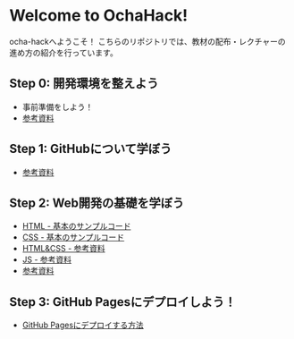 # Welcome to OchaHack!

ocha-hackへようこそ！
こちらのリポジトリでは、教材の配布・レクチャーの進め方の紹介を行っています。

## Step 0: 開発環境を整えよう

 - 事前準備をしよう！
 - [参考資料](https://docs.google.com/document/d/1_HoxrdDfJfujsY1AZVFLEAe30pUnOnhqsDFy7yH103E/edit?usp=sharing)

## Step 1: GitHubについて学ぼう

 - [参考資料](https://drive.google.com/drive/folders/15dWBDJGkc0U4wQy00PPzLNgSDtTK3E9P)

## Step 2: Web開発の基礎を学ぼう

 - [HTML - 基本のサンプルコード](https://github.com/WomensCommunity/Tutorial_of_ochahack/blob/main/index.html)
 - [CSS - 基本のサンプルコード](https://github.com/WomensCommunity/Tutorial_of_ochahack/blob/main/style.css)
 - [HTML&CSS - 参考資料](https://docs.google.com/document/d/1L3zZG_ozfBFJosnrp8eKPyV7hSlwssJLdyGXiIPkXVE/edit#)
 - [JS - 参考資料](https://docs.google.com/document/d/1nBmmuf0vqrvmULWNNLttd7ojMiLdySN32AdohYuUzeA/edit#heading=h.vfdplrkp0ds5)
 - [参考資料](https://docs.google.com/document/d/1L3zZG_ozfBFJosnrp8eKPyV7hSlwssJLdyGXiIPkXVE/edit?usp=sharing)
 
## Step 3: GitHub Pagesにデプロイしよう！

 - [GitHub Pagesにデプロイする方法](https://docs.google.com/document/d/1FSDN_pIgZB0fThoLOrqcmh2IU9PrcZY70lvxlzahwWM/edit)
